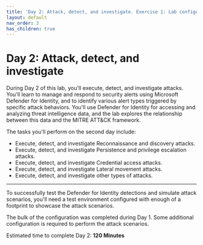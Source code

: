 ```yaml
---
title: 'Day 2: Attack, detect, and investigate. Exercise 1: Lab configuration'
layout: default
nav_order: 3
has_children: true
---
```


# Day 2: Attack, detect, and investigate

During Day 2 of this lab, you'll execute, detect, and investigate attacks. You'll learn to manage and respond to security alerts using Microsoft Defender for Identity, and to identify various alert types triggered by specific attack behaviors. You'll use Defender for Identity for accessing and analyzing threat intelligence data, and the lab explores the relationship between this data and the MITRE ATT&CK framework.

The tasks you'll perform on the second day include:

- Execute, detect, and investigate Reconnaissance and discovery attacks.
- Execute, detect, and investigate Persistence and privilege escalation attacks.
- Execute, detect, and investigate Credential access attacks.
- Execute, detect, and investigate Lateral movement attacks.
- Execute, detect, and investigate other types of attacks.

---

To successfully test the Defender for Identity detections and simulate attack scenarios, you'll need a test environment configured with enough of a footprint to showcase the attack scenarios. 

The bulk of the configuration was completed during Day 1. Some additional configuration is required to perform the attack scenarios.

Estimated time to complete Day 2:  **120 Minutes**
